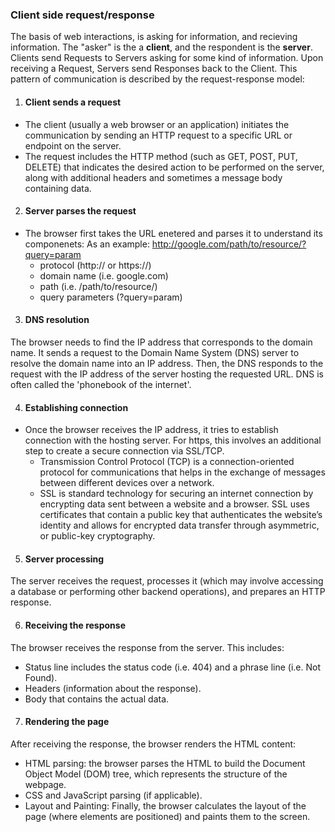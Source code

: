 ### Client side request/response
The basis of web interactions, is asking for information, and recieving information. The "asker" is the a **client**, and the respondent is the **server**. Clients send Requests to Servers asking for some kind of information. Upon receiving a Request, Servers send Responses back to the Client.
This pattern of communication is described by the request-response model:
1. #### Client sends a request
* The client (usually a web browser or an application) initiates the communication by sending an HTTP request to a specific URL or endpoint on the server.
* The request includes the HTTP method (such as GET, POST, PUT, DELETE) that indicates the desired action to be performed on the server, along with additional headers and sometimes a message body containing data.

2. #### Server parses the request
* The browser first takes the URL enetered and parses it to understand its componenets:
     As an example: http://google.com/path/to/resource/?query=param
    * protocol (http:// or https://)
    * domain name (i.e. google.com)
    * path (i.e. /path/to/resource/)
    * query parameters (?query=param)

3. #### DNS resolution

The browser needs to find the IP address that corresponds to the domain name. It sends a request to the Domain Name System (DNS) server to resolve the domain name into an IP address.
Then, the DNS responds to the request with the IP address of the server hosting the requested URL. DNS is often called the 'phonebook of the internet'.

4. #### Establishing connection
* Once the browser receives the IP address, it tries to establish connection with the hosting server. For https, this involves an additional step to create a secure connection via SSL/TCP.
    * Transmission Control Protocol (TCP) is a connection-oriented protocol for communications that helps in the exchange of messages between different devices over a network.
    * SSL is standard technology for securing an internet connection by encrypting data sent between a website and a browser. SSL uses certificates that contain a public key that authenticates the website’s identity and allows for encrypted data transfer through asymmetric, or public-key cryptography.

5. #### Server processing

The server receives the request, processes it (which may involve accessing a database or performing other backend operations), and prepares an HTTP response.

6. #### Receiving the response

The browser receives the response from the server. This includes:
* Status line includes the status code (i.e. 404) and a phrase line (i.e. Not Found).
* Headers (information about the response).
* Body that contains the actual data.

7. #### Rendering the page

After receiving the response, the browser renders the HTML content:
* HTML parsing: the browser parses the HTML to build the Document Object Model (DOM) tree, which represents the structure of the webpage.
* CSS and JavaScript parsing (if applicable).
* Layout and Painting: Finally, the browser calculates the layout of the page (where elements are positioned) and paints them to the screen.


